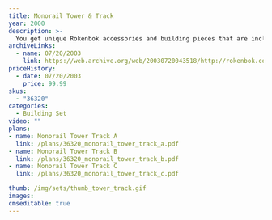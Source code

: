 ```yaml
---
title: Monorail Tower & Track
year: 2000
description: >-
  You get unique Rokenbok accessories and building pieces that are included in the Monorail Start Set, such as the Rail Tower, cat walks, curved and S-Beams, and sorting chute. This 252-piece building set is specifically designed to bring the new Rail System into existing Rokenbok Start Set owners' play worlds. Requires Start Set.
archiveLinks:
  - name: 07/20/2003
    link: https://web.archive.org/web/20030720043518/http://rokenbok.com/catalog/pd_bs_tower.html
priceHistory:
  - date: 07/20/2003
    price: 99.99
skus:
  - "36320"
categories: 
  - Building Set
video: ""
plans:
- name: Monorail Tower Track A
  link: /plans/36320_monorail_tower_track_a.pdf
- name: Monorail Tower Track B
  link: /plans/36320_monorail_tower_track_b.pdf
- name: Monorail Tower Track C
  link: /plans/36320_monorail_tower_track_c.pdf

thumb: /img/sets/thumb_tower_track.gif
images:
cmseditable: true
---
```

